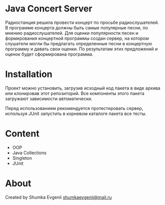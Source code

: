 # Java Concert Server

Радиостанция решила провести концерт по просьбе радиослушателей. В программе концерта должны быть самые популярные песни, по мнению радиослушателей. Для оценки популярности песен и формирования концертной программы создан сервер, на котором слушатели могли бы предлагать определенные песни в концертную программу и давать свои оценки. По результатам этих предложений и оценок будет сформирована программа.

# Installation
Проект можно установить, загрузив исходный код пакета в виде архива или клонировав этот репозиторий. Все компоненты этого пакета загружают зависимости автоматически.

Перед использованием рекомендуется протестировать сервер, используя JUnit запустить в корневом каталоге пакета все тесты.

# Content

* OOP
* Java Collections
* Singleton
* JUnit

# About
Created by Shumka Evgenii
shumkaevgenii@mail.ru
